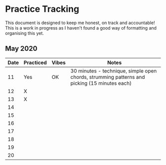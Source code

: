 # Practice Tracking

This document is designed to keep me honest, on track and accountable! This is a work in progress as I haven't found a good way of formatting and organising this yet.

## May 2020

| Date|Practiced|Vibes| Notes|
|------------|-----------|-------|--------------------------------------------------------------------------------------|
| 11 | Yes| OK | 30 minutes - technique, simple open chords, strumming patterns and picking (15 minutes each)|
| 12 | X| | |
| 13 | X| | |
| 14 | | | |
| 15 | | |  |
| 16 | | | |
| 17 | | | |
| 18 | | | |
| 19 | | | |
| 20 | | | |